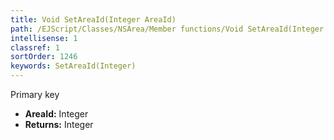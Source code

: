 ```yaml
---
title: Void SetAreaId(Integer AreaId)
path: /EJScript/Classes/NSArea/Member functions/Void SetAreaId(Integer p_0)
intellisense: 1
classref: 1
sortOrder: 1246
keywords: SetAreaId(Integer)
---
```



Primary key



* **AreaId:** Integer
* **Returns:** Integer


